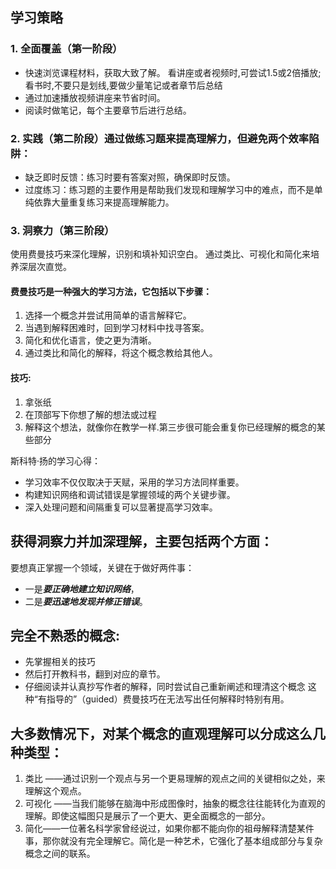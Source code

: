 ## 学习策略
### 1. 全⾯覆盖（第⼀阶段）
- 快速浏览课程材料，获取⼤致了解。
    看讲座或者视频时,可尝试1.5或2倍播放;
    看书时,不要只是划线,要做少量笔记或者章节后总结
- 通过加速播放视频讲座来节省时间。
- 阅读时做笔记，每个主要章节后进⾏总结。

### 2. 实践（第⼆阶段）通过做练习题来提⾼理解⼒，但避免两个效率陷阱：
- 缺乏即时反馈：练习时要有答案对照，确保即时反馈。
- 过度练习：练习题的主要作⽤是帮助我们发现和理解学习中的难点，⽽不是单纯依靠⼤量重复练习来提⾼理解能⼒。

### 3. 洞察⼒（第三阶段）
使⽤费曼技巧来深化理解，识别和填补知识空⽩。
通过类⽐、可视化和简化来培养深层次直觉。
#### 费曼技巧是⼀种强⼤的学习⽅法，它包括以下步骤：
1. 选择⼀个概念并尝试⽤简单的语⾔解释它。
2. 当遇到解释困难时，回到学习材料中找寻答案。
3. 简化和优化语⾔，使之更为清晰。
4. 通过类⽐和简化的解释，将这个概念教给其他⼈。

#### 技巧:
1. 拿张纸
2. 在顶部写下你想了解的想法或过程
3. 解释这个想法，就像你在教学⼀样.第三步很可能会重复你已经理解的概念的某些部分


斯科特·扬的学习⼼得：
- 学习效率不仅仅取决于天赋，采⽤的学习⽅法同样重要。
- 构建知识⽹络和调试错误是掌握领域的两个关键步骤。
- 深⼊处理问题和间隔重复可以显著提⾼学习效率。

## 获得洞察⼒并加深理解，主要包括两个⽅⾯：
要想真正掌握⼀个领域，关键在于做好两件事：
- ⼀是***要正确地建⽴知识⽹络***，
- ⼆是***要迅速地发现并修正错误***。

## 完全不熟悉的概念:
- 先掌握相关的技巧
- 然后打开教科书，翻到对应的章节。
- 仔细阅读并认真抄写作者的解释，同时尝试⾃⼰重新阐述和理清这个概念
这种“有指导的”（guided）费曼技巧在⽆法写出任何解释时特别有⽤。

## ⼤多数情况下，对某个概念的直观理解可以分成这么⼏种类型：
1. 类⽐ ——通过识别⼀个观点与另⼀个更易理解的观点之间的关键相似之处，来理解这个观点。
2. 可视化 ——当我们能够在脑海中形成图像时，抽象的概念往往能转化为直观的理解。即使这幅图只是展⽰了⼀个更⼤、更全⾯概念的⼀部分。
3. 简化——⼀位著名科学家曾经说过，如果你都不能向你的祖⺟解释清楚某件事，那你就没有完全理解它。简化是⼀种艺术，它强化了基本组成部分与复杂概念之间的联系。